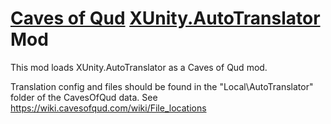# [Caves of Qud](https://www.cavesofqud.com/) [XUnity.AutoTranslator](https://github.com/bbepis/XUnity.AutoTranslator/tree/master) Mod

This mod loads XUnity.AutoTranslator as a Caves of Qud mod.

Translation config and files should be found in the "Local\AutoTranslator" folder of the CavesOfQud data. See https://wiki.cavesofqud.com/wiki/File_locations

